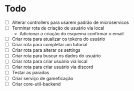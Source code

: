 # Todo

- [ ] Alterar controllers para usarem padrão de microservicos
- [ ] Terminar rota de criação de usuário via local
  - Adicionar a criação do esquema confirmar o email
- [ ] Criar rota para atualizar os tokens do usuário
- [ ] Criar rota para completar um tutorial
- [ ] Criar rota para alterar os settings
- [ ] Criar rota para buscar os dados do usuário
- [ ] Criar rota para criar usuário via local
- [ ] Criar rota para criar usuário via discord
- [ ] Testar as paradas
- [ ] Criar serviço de gameficação
- [ ] Criar core-util-backend
